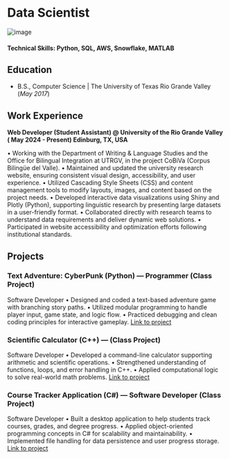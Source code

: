 # Data Scientist
![image](assets/imgs/20241202_223242.jpg)
#### Technical Skills: Python, SQL, AWS, Snowflake, MATLAB

## Education		        		
- B.S., Computer Science | The University of Texas Rio Grande Valley (_May 2017_)

## Work Experience
**Web Developer (Student Assistant) @ University of the Rio Grande Valley ( May 2024 - Present) Edinburg, TX, USA**

•  Working with the Department of Writing & Language Studies and the Office for Bilingual Integration at UTRGV, in the project 
CoBiVa (Corpus Bilingüe del Valle).
 •  Maintained and updated the university research website, ensuring consistent visual design, accessibility, and user experience.
 •  Utilized Cascading Style Sheets (CSS) and content management tools to modify layouts, images, and content based on the project 
needs.
 •  Developed interactive data visualizations using Shiny and Plotly (Python), supporting linguistic research by presenting large datasets in 
a user-friendly format.
 •  Collaborated directly with research teams to understand data requirements and deliver dynamic web solutions.
 •  Participated in website accessibility and optimization efforts following institutional standards.


## Projects
### Text Adventure: CyberPunk (Python) — Programmer (Class Project)
 Software Developer
 •  Designed and coded a text-based adventure game with branching story paths.
 •  Utilized modular programming to handle player input, game state, and logic flow.
 •  Practiced debugging and clean coding principles for interactive gameplay.
 [Link to project](https://github.com/JavierGravex/TextAdventure-CyberPunk) 
 
### Scientific Calculator (C++) — (Class Project)
 Software Developer
 •  Developed a command-line calculator supporting arithmetic and scientific operations.
 •  Strengthened understanding of functions, loops, and error handling in C++.
 •  Applied computational logic to solve real-world math problems.
 [Link to project](https://github.com/JavierGravex/Scientific_Calculator)
 
 ### Course Tracker Application (C#) — Software Developer (Class Project)
 Software Developer
 •  Built a desktop application to help students track courses, grades, and degree progress.
 •  Applied object-oriented programming concepts in C# for scalability and maintainability.
 •  Implemented file handling for data persistence and user progress storage.
 [Link to project](https://github.com/JavierGravex/Course-Tracker-Application)

